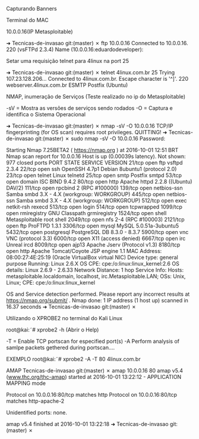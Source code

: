 Capturando Banners

Terminal do MAC

10.0.0.16(IP Metasploitable)

➜  Tecnicas-de-invasao git:(master) ✗ ftp 10.0.0.16
Connected to 10.0.0.16.
220 (vsFTPd 2.3.4)
Name (10.0.0.16:eduardodeveloper):

Setar uma requisição telnet para 4linux na port 25

➜  Tecnicas-de-invasao git:(master) ✗ telnet 4linux.com.br 25
Trying 107.23.128.206...
Connected to 4linux.com.br.
Escape character is '^]'.
220 webserver.4linux.com.br ESMTP Postfix (Ubuntu)


NMAP, inumeração de Serviços (Teste realizado no ip do Metasploitable)

-sV = Mostra as versões de serviços sendo rodados
-O  = Captura e identifica o Sistema Operacional 

➜  Tecnicas-de-invasao git:(master) ✗ nmap -sV -O 10.0.0.16
TCP/IP fingerprinting (for OS scan) requires root privileges.
QUITTING!
➜  Tecnicas-de-invasao git:(master) ✗ sudo nmap -sV -O 10.0.0.16
Password:

Starting Nmap 7.25BETA2 ( https://nmap.org ) at 2016-10-01 12:51 BRT
Nmap scan report for 10.0.0.16
Host is up (0.00039s latency).
Not shown: 977 closed ports
PORT     STATE SERVICE     VERSION
21/tcp   open  ftp         vsftpd 2.3.4
22/tcp   open  ssh         OpenSSH 4.7p1 Debian 8ubuntu1 (protocol 2.0)
23/tcp   open  telnet      Linux telnetd
25/tcp   open  smtp        Postfix smtpd
53/tcp   open  domain      ISC BIND 9.4.2
80/tcp   open  http        Apache httpd 2.2.8 ((Ubuntu) DAV/2)
111/tcp  open  rpcbind     2 (RPC #100000)
139/tcp  open  netbios-ssn Samba smbd 3.X - 4.X (workgroup: WORKGROUP)
445/tcp  open  netbios-ssn Samba smbd 3.X - 4.X (workgroup: WORKGROUP)
512/tcp  open  exec        netkit-rsh rexecd
513/tcp  open  login
514/tcp  open  tcpwrapped
1099/tcp open  rmiregistry GNU Classpath grmiregistry
1524/tcp open  shell       Metasploitable root shell
2049/tcp open  nfs         2-4 (RPC #100003)
2121/tcp open  ftp         ProFTPD 1.3.1
3306/tcp open  mysql       MySQL 5.0.51a-3ubuntu5
5432/tcp open  postgresql  PostgreSQL DB 8.3.0 - 8.3.7
5900/tcp open  vnc         VNC (protocol 3.3)
6000/tcp open  X11         (access denied)
6667/tcp open  irc         Unreal ircd
8009/tcp open  ajp13       Apache Jserv (Protocol v1.3)
8180/tcp open  http        Apache Tomcat/Coyote JSP engine 1.1
MAC Address: 08:00:27:4E:25:19 (Oracle VirtualBox virtual NIC)
Device type: general purpose
Running: Linux 2.6.X
OS CPE: cpe:/o:linux:linux_kernel:2.6
OS details: Linux 2.6.9 - 2.6.33
Network Distance: 1 hop
Service Info: Hosts:  metasploitable.localdomain, localhost, irc.Metasploitable.LAN; OSs: Unix, Linux; CPE: cpe:/o:linux:linux_kernel

OS and Service detection performed. Please report any incorrect results at https://nmap.org/submit/ .
Nmap done: 1 IP address (1 host up) scanned in 16.37 seconds
➜  Tecnicas-de-invasao git:(master) ✗

Utilizando o XPROBE2 no terminal do Kali Linux

root@kai:˜# xprobe2 -h (Abrir o Help)

-T = Enable TCP portscan for especified port(s)
-A Perform analysis of samlpe packets gethered during portscan....

EXEMPLO
root@kai:˜# xprobe2 -A -T 80 4linux.com.br

AMAP
Tecnicas-de-invasao git:(master) ✗ amap 10.0.0.16 80
amap v5.4 (www.thc.org/thc-amap) started at 2016-10-01 13:22:12 - APPLICATION MAPPING mode

Protocol on 10.0.0.16:80/tcp matches http
Protocol on 10.0.0.16:80/tcp matches http-apache-2

Unidentified ports: none.

amap v5.4 finished at 2016-10-01 13:22:18
➜  Tecnicas-de-invasao git:(master) ✗





